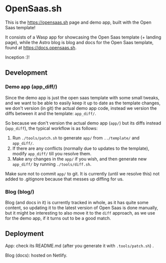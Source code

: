 # OpenSaas.sh

This is the https://opensaas.sh page and demo app, built with the Open Saas template!

It consists of a Wasp app for showcasing the Open Saas template (+ landing page), while the Astro blog is blog and docs for the Open Saas template, found at https://docs.opensaas.sh.

Inception :)!

## Development

### Demo app (app_diff/)

Since the demo app is just the open saas template with some small tweaks, and we want to be able to easily keep it up to date as the template changes, we don't version (in git) the actual demo app code, instead we version the diffs between it and the template: `app_diff/`.

So because we don't version the actual demo app (`app/`) but its diffs instead (`app_diff`), the typical workflow is as follows:
1. Run `./tools/patch.sh` to generate `app/` from `../template/` and `app_diff/`.
2. If there are any conflicts (normally due to updates to the template), modify `app_diff/` till you resolve them.
3. Make any changes in the `app/` if you wish, and then generate new `app_diff/` by running `./tools/diff.sh`.

Make sure not to commit `app/` to git. It is currently (until we resolve this) not added to .gitignore because that messes up diffing for us.

### Blog (blog/)

Blog (and docs in it) is currently tracked in whole, as it has quite some content, so updating it to the latest version of Open Saas is done manually, but it might be interesting to also move it to the `diff` approach, as we use for the demo app, if it turns out to be a good match.

## Deployment

App: check its README.md (after you generate it with `.tools/patch.sh`) .

Blog (docs): hosted on Netlify.
